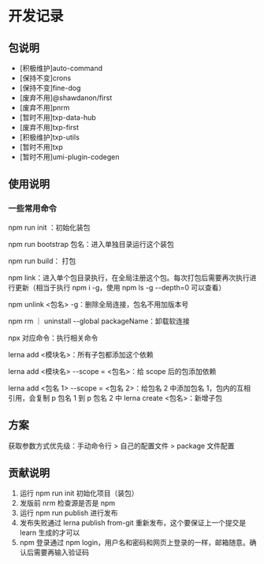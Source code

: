 # 开发记录

## 包说明

- [积极维护]auto-command
- [保持不变]crons
- [保持不变]fine-dog
- [废弃不用]@shawdanon/first
- [废弃不用]pnrm
- [暂时不用]txp-data-hub
- [废弃不用]txp-first
- [积极维护]txp-utils
- [暂时不用]txp
- [暂时不用]umi-plugin-codegen

## 使用说明

### 一些常用命令

npm run init ：初始化装包

npm run bootstrap 包名：进入单独目录运行这个装包

npm run build： 打包

npm link：进入单个包目录执行，在全局注册这个包。每次打包后需要再次执行进行更新（相当于执行 npm i -g，使用 npm ls -g --depth=0 可以查看）

npm unlink <包名> -g：删除全局连接，包名不用加版本号

npm rm ｜ uninstall --global packageName：卸载软连接

npx 对应命令：执行相关命令

lerna add <模块名>：所有子包都添加这个依赖

lerna add <模块名> --scope = <包名>：给 scope 后的包添加依赖

lerna add <包名 1> --scope = <包名 2>：给包名 2 中添加包名 1，包内的互相引用，会复制 p 包名 1 到 p 包名 2 中 lerna create <包名>：新增子包

## 方案

获取参数方式优先级：手动命令行 > 自己的配置文件 > package 文件配置

## 贡献说明

1. 运行 npm run init 初始化项目（装包）
2. 发版前 nrm 检查源是否是 npm
3. 运行 npm run publish 进行发布
4. 发布失败通过 lerna publish from-git 重新发布，这个要保证上一个提交是 learn 生成的才可以
5. npm 登录通过 npm login，用户名和密码和网页上登录的一样，邮箱随意。确认后需要再输入验证码
